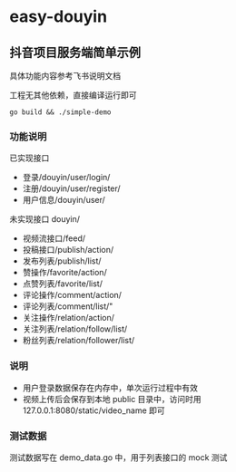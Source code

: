 # easy-douyin

## 抖音项目服务端简单示例

具体功能内容参考飞书说明文档

工程无其他依赖，直接编译运行即可

```shell
go build && ./simple-demo
```

### 功能说明

已实现接口

* 登录/douyin/user/login/
* 注册/douyin/user/register/
* 用户信息/douyin/user/

未实现接口 douyin/
* 视频流接口/feed/
* 投稿接口/publish/action/
* 发布列表/publish/list/
* 赞操作/favorite/action/
* 点赞列表/favorite/list/
* 评论操作/comment/action/
* 评论列表/comment/list/"
* 关注操作/relation/action/
* 关注列表/relation/follow/list/
* 粉丝列表/relation/follower/list/

### 说明
* 用户登录数据保存在内存中，单次运行过程中有效
* 视频上传后会保存到本地 public 目录中，访问时用 127.0.0.1:8080/static/video_name 即可

### 测试数据

测试数据写在 demo_data.go 中，用于列表接口的 mock 测试